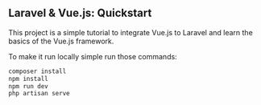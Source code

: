 ## Laravel & Vue.js: Quickstart

This project is a simple tutorial to integrate Vue.js to Laravel and learn the basics of the Vue.js framework.

To make it run locally simple run those commands:

```bat
composer install
npm install
npm run dev
php artisan serve
```